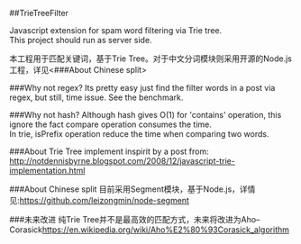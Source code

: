 ##TrieTreeFilter

Javascript extension for spam word filtering via Trie tree.  
This project should run as server side.  

本工程用于匹配关键词，基于Trie Tree。对于中文分词模块则采用开源的Node.js工程，详见<###About Chinese split>  


###Why not regex?
Its pretty easy just find the filter words in a post via regex, but still, time issue.
See the benchmark.

###Why not hash?
Although hash gives O(1) for 'contains' operation, this ignore the fact compare operation consumes the time.  
In trie, isPrefix operation reduce the time when comparing two words.


###About Trie Tree implement
inspirit by a post from: <http://notdennisbyrne.blogspot.com/2008/12/javascript-trie-implementation.html>

###About Chinese split
目前采用Segment模块，基于Node.js，详情见:<https://github.com/leizongmin/node-segment>

###未来改进
纯Trie Tree并不是最高效的匹配方式，未来将改进为Aho–Corasick<https://en.wikipedia.org/wiki/Aho%E2%80%93Corasick_algorithm>
